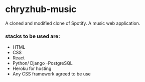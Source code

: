 # chryzhub-music
A cloned and modified clone of Spotify. A music web application.

### stacks to be used are:

- HTML
- CSS
- React
- Python/ Django
-PostgreSQL
- Heroku for hosting
- Any CSS framework agreed to be use
